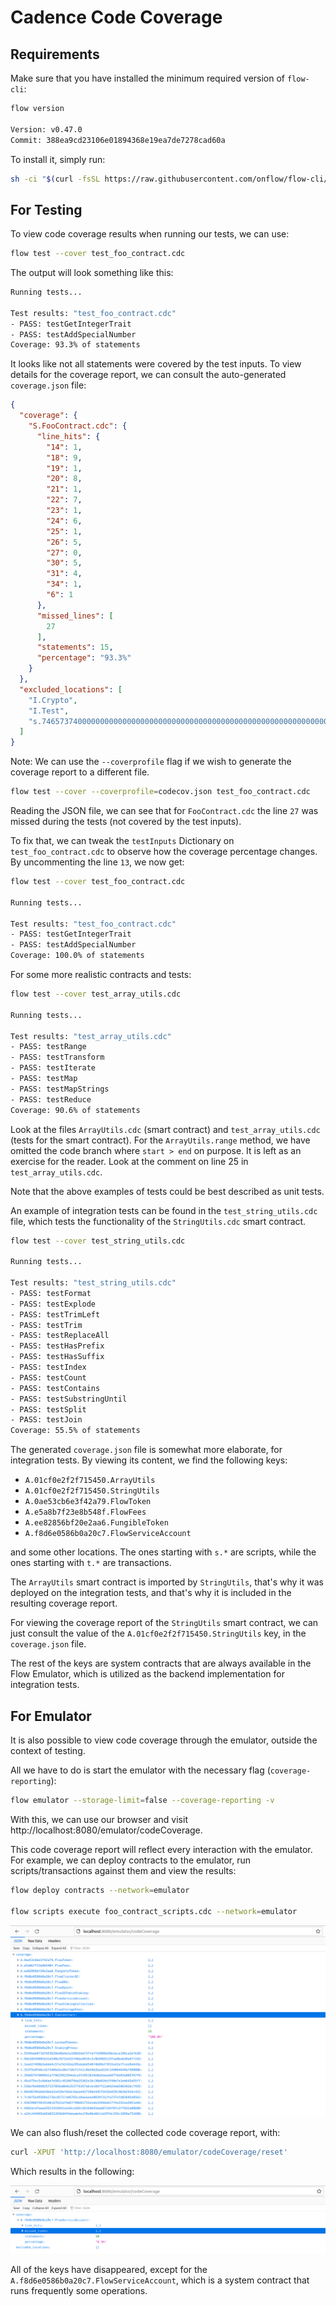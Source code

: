 # Cadence Code Coverage

## Requirements

Make sure that you have installed the minimum required version of `flow-cli`:

```bash
flow version

Version: v0.47.0
Commit: 388ea9cd23106e01894368e19ea7de7278cad60a
```

To install it, simply run:

```bash
sh -ci "$(curl -fsSL https://raw.githubusercontent.com/onflow/flow-cli/master/install.sh)" -- v0.47.0
```

## For Testing

To view code coverage results when running our tests, we can use:

```bash
flow test --cover test_foo_contract.cdc
```

The output will look something like this:

```bash
Running tests...

Test results: "test_foo_contract.cdc"
- PASS: testGetIntegerTrait
- PASS: testAddSpecialNumber
Coverage: 93.3% of statements
```

It looks like not all statements were covered by the test inputs. To view details for the coverage report,
we can consult the auto-generated `coverage.json` file:

```json
{
  "coverage": {
    "S.FooContract.cdc": {
      "line_hits": {
        "14": 1,
        "18": 9,
        "19": 1,
        "20": 8,
        "21": 1,
        "22": 7,
        "23": 1,
        "24": 6,
        "25": 1,
        "26": 5,
        "27": 0,
        "30": 5,
        "31": 4,
        "34": 1,
        "6": 1
      },
      "missed_lines": [
        27
      ],
      "statements": 15,
      "percentage": "93.3%"
    }
  },
  "excluded_locations": [
    "I.Crypto",
    "I.Test",
    "s.7465737400000000000000000000000000000000000000000000000000000000"
  ]
}
```

Note: We can use the `--coverprofile` flag if we wish to generate the coverage report to a different file.

```bash
flow test --cover --coverprofile=codecov.json test_foo_contract.cdc
```

Reading the JSON file, we can see that for `FooContract.cdc` the line `27` was missed during the tests (not covered by the test inputs).

To fix that, we can tweak the `testInputs` Dictionary on `test_foo_contract.cdc` to observe how the coverage percentage changes. By uncommenting the line `13`, we now get:

```bash
flow test --cover test_foo_contract.cdc

Running tests...

Test results: "test_foo_contract.cdc"
- PASS: testGetIntegerTrait
- PASS: testAddSpecialNumber
Coverage: 100.0% of statements
```

For some more realistic contracts and tests:

```bash
flow test --cover test_array_utils.cdc

Running tests...

Test results: "test_array_utils.cdc"
- PASS: testRange
- PASS: testTransform
- PASS: testIterate
- PASS: testMap
- PASS: testMapStrings
- PASS: testReduce
Coverage: 90.6% of statements
```

Look at the files `ArrayUtils.cdc` (smart contract) and `test_array_utils.cdc` (tests for the smart contract). 
For the `ArrayUtils.range` method, we have omitted the code branch where `start > end` on purpose. It is left as an exercise for the reader. Look at the comment on line 25 in `test_array_utils.cdc`.

Note that the above examples of tests could be best described as unit tests.

An example of integration tests can be found in the `test_string_utils.cdc` file, which tests the functionality of the `StringUtils.cdc` smart contract.

```bash
flow test --cover test_string_utils.cdc

Running tests...

Test results: "test_string_utils.cdc"
- PASS: testFormat
- PASS: testExplode
- PASS: testTrimLeft
- PASS: testTrim
- PASS: testReplaceAll
- PASS: testHasPrefix
- PASS: testHasSuffix
- PASS: testIndex
- PASS: testCount
- PASS: testContains
- PASS: testSubstringUntil
- PASS: testSplit
- PASS: testJoin
Coverage: 55.5% of statements
```

The generated `coverage.json` file is somewhat more elaborate, for integration tests. By viewing its content, we find the following keys:

- `A.01cf0e2f2f715450.ArrayUtils`
- `A.01cf0e2f2f715450.StringUtils`
- `A.0ae53cb6e3f42a79.FlowToken`
- `A.e5a8b7f23e8b548f.FlowFees`
- `A.ee82856bf20e2aa6.FungibleToken`
- `A.f8d6e0586b0a20c7.FlowServiceAccount`

and some other locations. The ones starting with `s.*` are scripts, while the ones starting with `t.*` are transactions.

The `ArrayUtils` smart contract is imported by `StringUtils`, that's why it was deployed on the integration tests, and that's why it is included in the resulting coverage report.

For viewing the coverage report of the `StringUtils` smart contract, we can just consult the value of the `A.01cf0e2f2f715450.StringUtils` key, in the `coverage.json` file.

The rest of the keys are system contracts that are always available in the Flow Emulator, which is utilized as the backend implementation for integration tests.

## For Emulator

It is also possible to view code coverage through the emulator, outside the context of testing.

All we have to do is start the emulator with the necessary flag (`coverage-reporting`):

```bash
flow emulator --storage-limit=false --coverage-reporting -v
```

With this, we can use our browser and visit http://localhost:8080/emulator/codeCoverage.

This code coverage report will reflect every interaction with the emulator. For example, we can deploy contracts to the emulator, run scripts/transactions against them and view the results:

```bash
flow deploy contracts --network=emulator

flow scripts execute foo_contract_scripts.cdc --network=emulator
```

![Emulator Code Coverage](./emulator-code-coverage.png)

We can also flush/reset the collected code coverage report, with:

```bash
curl -XPUT 'http://localhost:8080/emulator/codeCoverage/reset'
```

Which results in the following:

![Code Coverage Reset](./code-coverage-reset.png)

All of the keys have disappeared, except for the `A.f8d6e0586b0a20c7.FlowServiceAccount`, which is a system contract that runs frequently some operations.
